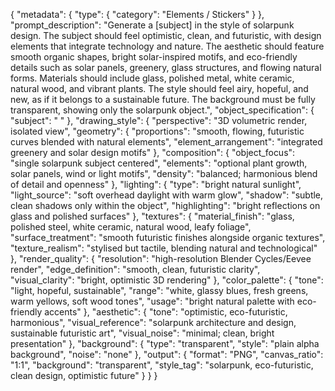 {
  "metadata": {
    "type": {
      "category": "Elements / Stickers"
    }
  },
  "prompt_description": "Generate a [subject] in the style of solarpunk design. The subject should feel optimistic, clean, and futuristic, with design elements that integrate technology and nature. The aesthetic should feature smooth organic shapes, bright solar-inspired motifs, and eco-friendly details such as solar panels, greenery, glass structures, and flowing natural forms. Materials should include glass, polished metal, white ceramic, natural wood, and vibrant plants. The style should feel airy, hopeful, and new, as if it belongs to a sustainable future. The background must be fully transparent, showing only the solarpunk object.",
  "object_specification": {
    "subject": " "
  },
  "drawing_style": {
    "perspective": "3D volumetric render, isolated view",
    "geometry": {
      "proportions": "smooth, flowing, futuristic curves blended with natural elements",
      "element_arrangement": "integrated greenery and solar design motifs"
    },
    "composition": {
      "object_focus": "single solarpunk subject centered",
      "elements": "optional plant growth, solar panels, wind or light motifs",
      "density": "balanced; harmonious blend of detail and openness"
    },
    "lighting": {
      "type": "bright natural sunlight",
      "light_source": "soft overhead daylight with warm glow",
      "shadow": "subtle, clean shadows only within the object",
      "highlighting": "bright reflections on glass and polished surfaces"
    },
    "textures": {
      "material_finish": "glass, polished steel, white ceramic, natural wood, leafy foliage",
      "surface_treatment": "smooth futuristic finishes alongside organic textures",
      "texture_realism": "stylised but tactile, blending natural and technological"
    },
    "render_quality": {
      "resolution": "high-resolution Blender Cycles/Eevee render",
      "edge_definition": "smooth, clean, futuristic clarity",
      "visual_clarity": "bright, optimistic 3D rendering"
    },
    "color_palette": {
      "tone": "light, hopeful, sustainable",
      "range": "white, glassy blues, fresh greens, warm yellows, soft wood tones",
      "usage": "bright natural palette with eco-friendly accents"
    },
    "aesthetic": {
      "tone": "optimistic, eco-futuristic, harmonious",
      "visual_reference": "solarpunk architecture and design, sustainable futuristic art",
      "visual_noise": "minimal; clean, bright presentation"
    },
    "background": {
      "type": "transparent",
      "style": "plain alpha background",
      "noise": "none"
    },
    "output": {
      "format": "PNG",
      "canvas_ratio": "1:1",
      "background": "transparent",
      "style_tag": "solarpunk, eco-futuristic, clean design, optimistic future"
    }
  }
}
